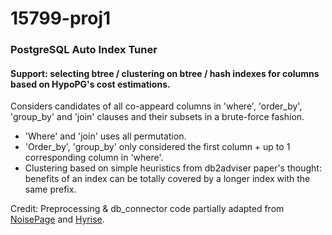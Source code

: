 # 15799-proj1
### PostgreSQL Auto Index Tuner

#### Support: selecting btree / clustering on btree / hash indexes for columns based on HypoPG's cost estimations. 

Considers candidates of all co-appeard columns in 'where', 'order_by', 'group_by' and 'join' clauses and their subsets in a brute-force fashion. 
- 'Where' and 'join' uses all permutation. 
- 'Order_by', 'group_by' only considered the first column + up to 1 corresponding column in 'where'.
- Clustering based on simple heuristics from db2adviser paper's thought: benefits of an index can be totally covered by a longer index with the same prefix.


Credit: Preprocessing & db_connector code partially adapted from [NoisePage](https://github.com/cmu-db/noisepage-pilot/) and [Hyrise](https://github.com/hyrise/index_selection_evaluation).
